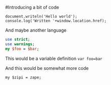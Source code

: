 #Introducing a bit of code

~~~
document.writeln('Hello world');
console.log('Written '+window.location.href);
~~~

And maybe another language

~~~Perl
use strict;
use warnings;
my $foo = $bar;
~~~

This would be a variable definition `var foo=bar`

And this would be somewhat more code

```
my $zipi = zape;
```
